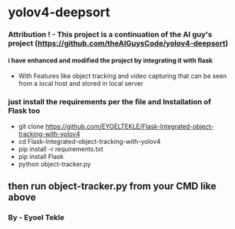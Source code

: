 # yolov4-deepsort

### Attribution ! - This project is a continuation of the AI guy's project (https://github.com/theAIGuysCode/yolov4-deepsort)

#### i have enhanced and modified the project by integrating it with flask
- With Features like object tracking and video capturing that can be seen from a local host and stored in local server

### just install the requirements per the file and Installation of Flask too
- git clone https://github.com/EYOELTEKLE/Flask-Integrated-object-tracking-with-yolov4
- cd Flask-Integrated-object-tracking-with-yolov4
- pip install -r requirements.txt
- pip install Flask
- python object-tracker.py 
## then run object-tracker.py from your CMD like above
### By - Eyoel Tekle
